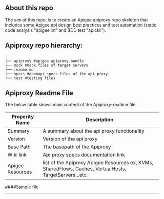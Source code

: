About this repo
-----------

The aim of this repo, is to create an Apigee apiproxy repo 
skeleton that includes some Apigee api design best practices and test automation (static code analysis "apigeelint" and BDD test "apickli").


Apiproxy repo hierarchy:
---
```shell
.
├── apiproxy #apigee apiproxy bundle
├── mock #mock files of target servers
├── readme.md
├── specs #openapi specs files of the api proxy
└── test #testing files

```

Apiproxy Readme File
----------
The below table shows main content of the Apiproxy-readme file

|Properity Name| Description|
|---------------|-----------|
|Summary        |A summary about the api proxy functionality|
|Version        |Version of the api proxy|
|Base Path      |The basepath of the Apiproxy |
|Wiki link| Api proxy specs documentation link|
|Apigee Resources| list of the Apiproxy Apigee Resources ex, KVMs, SharedFlows, Caches, VertualHosts, TargetServers...etc.

####[Sample file](apiproxy-readme.md)

----










